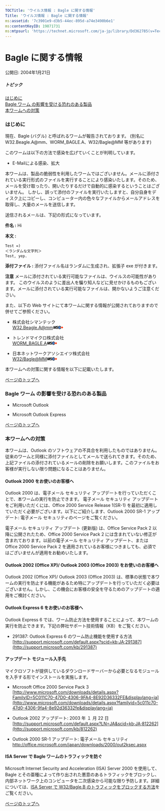 ```yaml
---
TOCTitle: 'ウイルス情報 : Bagle に関する情報'
Title: 'ウイルス情報 : Bagle に関する情報'
ms:assetid: '7c3901e9-d3b5-44ec-895d-a74e3490b6e1'
ms:contentKeyID: 19871731
ms:mtpsurl: 'https://technet.microsoft.com/ja-jp/library/Dd362785(v=TechNet.10)'
---
```


Bagle に関する情報
==================

公開日: 2004年1月21日

##### トピック

[](#ecaa)[はじめに](#ecaa)  
[](#ebaa)[Bagle ワーム の影響を受ける恐れのある製品](#ebaa)  
[](#eaaa)[本ワームへの対策](#eaaa)  

### はじめに

現在、Bagle (バグル) と呼ばれるワームが報告されております。 (別名に W32.Beagle.A@mm、WORM\_BAGLE.A、W32/Bagle@MM 等があります)

このワームは以下の方法で感染を広げていくことが判明しています。

-   E-Mailによる感染、拡大

本ワームは、製品の脆弱性を利用したワームではございません。メールに添付されている実行形式のファイルを実行することにより感染いたします。そのため、メールを受け取ったり、開いたりするだけで自動的に感染するということはございません。 しかし、誤って添付のファイルを実行いたしますと、自分自身をディスク上にコピーし、コンピューター内の色々なファイルからメールアドレスを取得し、大量のメールを送信します。

送信されるメールは、下記の形式になっています。

**件名 :** Hi

**本文 :**

```
Test =)
＜ランダムな文字列＞
Test, yep.
```

**添付ファイル :** 添付ファイル名はランダムに生成され、拡張子 exe が付きます。

**注意**
メールに添付されている実行可能なファイルは、ウイルスの可能性があります。 このウイルスのように差出人を騙り知人などに見せかけるものもございます。メールに添付されている実行可能なファイルは、開かないようご注意ください。

また、以下の Web サイトにて本ワームに関する情報が公開されておりますので併せてご参照ください。

-   株式会社シマンテック  
    [W32.Beagle.A@mm](http://www.symantec.co.jp/region/jp/sarcj/data/w/w32.beagle.a@mm.html)![](images/Dd362785.leave-ms(ja-jp,TechNet.10).gif)

-   トレンドマイクロ株式会社  
    [WORM\_BAGLE.A](http://www.trendmicro.co.jp/vinfo/virusencyclo/default5.asp?vname=worm_bagle.a)![](images/Dd362785.leave-ms(ja-jp,TechNet.10).gif)

-   日本ネットワークアソシエイツ株式会社  
    [W32/Bagle@MM](http://www.nai.com/japan/security/virb.asp?v=w32/bagle@mm)![](images/Dd362785.leave-ms(ja-jp,TechNet.10).gif)

本ワームへの対策に関する情報を以下に記載いたします。

[](#mainsection)[ページのトップへ](#mainsection)

### Bagle ワーム の影響を受ける恐れのある製品

-   Microsoft Outlook

-   Microsoft Outlook Express

[](#mainsection)[ページのトップへ](#mainsection)

### 本ワームへの対策

本ワームは、Outlook のソフトウェアの不具合を利用したものではありません。従来のワームと同様に添付ファイルとしてメールで送られてきます。そのため、上記ファイルの添付されているメールの削除をお願いします。このファイルをお客様が実行しない限り問題になることはありません。

#### Outlook 2000 をお使いのお客様へ

Outlook 2000 は、電子メール セキュリティ アップデートを行っていただくことで、本ワームの実行を防止できます。 電子メール セキュリティ アップデートをご利用いただくには、Office 2000 Service Release 1(SR-1) を最初に適用していただく必要がございます。以下にご紹介します、Outlook 2000 SR-1 アップデート: 電子メール セキュリティのページをご覧ください。

電子メール セキュリティ アップデート (更新版) は、Office Service Pack 2 以降に公開されたため、Office 2000 Service Pack 2 には含まれていない修正が含まれております。以前の電子メール セキュリティ アップデート、または Office 2000 Service Pack 2 を適用されているお客様につきましても、必須ではございませんが適用をお勧めいたします。

#### Outlook 2002 (Office XP)/ Outlook 2003 (Office 2003) をお使いのお客様へ

Outlook 2002 (Office XP)/ Outlook 2003 (Office 2003) は、標準の状態で本ワームの実行を防止する機能があるため特にアップデートを行っていただく必要はございません。しかし、この機会にお客様の安全を守るためのアップデートの適用をご検討ください。

#### Outlook Express 6 をお使いのお客様へ

Outlook Express 6 では、ワーム防止方法を使用することによって、本ワームの実行を防止できます。下記の弊社サポート技術情報（KB）をご覧ください。

-   291387: Outlook Express 6 のワーム防止機能を使用する方法  
    [http://support.microsoft.com/default.aspx?scid=kb;JA;291387](http://support.microsoft.com/kb/291387)

#### アップデート モジュール入手先

マイクロソフトが提供しているダウンロードサーバーから必要となるモジュールを入手する形でインストールを実施します。

-   Microsoft Office 2000 Service Pack 3  
    [http://www.microsoft.com/downloads/details.aspx?FamilyID=5C011C70-47D0-4306-9FA4-8E92D36332FE&displaylang=ja](http://www.microsoft.com/downloads/details.aspx?familyid=5c011c70-47d0-4306-9fa4-8e92d36332fe&displaylang=ja)

-   Outlook 2002 アップデート: 2003 年 １ 月 22 日  
    [http://support.microsoft.com/default.aspx?LN=JA&scid=kb;JA;812262](http://support.microsoft.com/kb/812262)

-   Outlook 2000 SR-1 アップデート: 電子メール セキュリティ  
    <http://office.microsoft.com/japan/downloads/2000/out2ksec.aspx>

#### ISA Server で Bagle ワームのトラフィックを防ぐ

Microsoft Internet Security and Acceleration (ISA) Server 2000 を使用して、Bagle とその亜種によって作り出された悪意のあるトラフィックをブロックし、内部ネットワーク上のコンピュータを二次感染から可能な限り予防します。詳細については、[ISA Server で W32/Bagle.B のトラフィックをブロックする方法](http://www.microsoft.com/japan/technet/isa/2004/securityprotection/bagle.mspx)をご覧ください。

[](#mainsection)[ページのトップへ](#mainsection)
